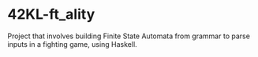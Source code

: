 # 42KL-ft_ality
Project that involves building Finite State Automata from grammar to parse inputs in a fighting game, using Haskell.
